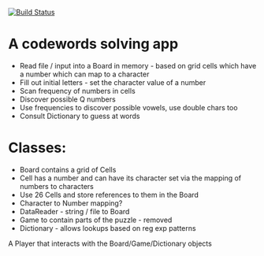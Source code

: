 [![Build Status](https://travis-ci.org/timothy-r/codewords.png)](https://travis-ci.org/timothy-r/codewords) 


# A codewords solving app

* Read file / input into a Board in memory - based on grid cells which have a number which can map to a character
* Fill out initial letters - set the character value of a number
* Scan frequency of numbers in cells
* Discover possible Q numbers
* Use frequencies to discover possible vowels, use double chars too
* Consult Dictionary to guess at words


# Classes:

* Board contains a grid of Cells
* Cell has a number and can have its character set via the mapping of numbers to characters
* Use 26 Cells and store references to them in the Board
* Character to Number mapping?
* DataReader - string / file to Board
* Game to contain parts of the puzzle - removed
* Dictionary - allows lookups based on reg exp patterns

A Player that interacts with the Board/Game/Dictionary objects
